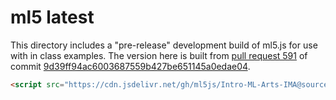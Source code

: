 # ml5 latest

This directory includes a "pre-release" development build of ml5.js for use with in class examples. The version here is built from [pull request 591](https://github.com/ml5js/ml5-library/pull/591) of commit [9d39ff94ac6003687559b427be651145a0edae04](https://github.com/ml5js/ml5-library/pull/591/commits/9d39ff94ac6003687559b427be651145a0edae04).

```html
<script src="https://cdn.jsdelivr.net/gh/ml5js/Intro-ML-Arts-IMA@source/ml5_build/ml5.min.js"></script>
```
